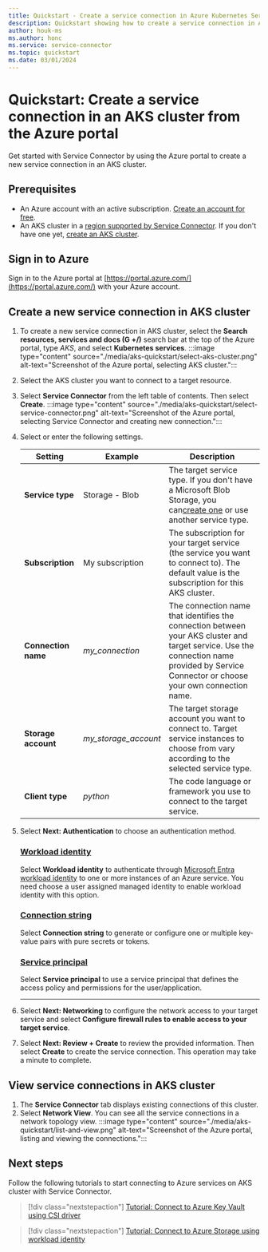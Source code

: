 ```yaml
---
title: Quickstart - Create a service connection in Azure Kubernetes Service (AKS) from the Azure portal
description: Quickstart showing how to create a service connection in Azure Kubernetes Service (AKS) from the Azure portal
author: houk-ms
ms.author: honc
ms.service: service-connector
ms.topic: quickstart
ms.date: 03/01/2024
---
```

# Quickstart: Create a service connection in an AKS cluster from the Azure portal

Get started with Service Connector by using the Azure portal to create a new service connection in an AKS cluster.

## Prerequisites

- An Azure account with an active subscription. [Create an account for free](https://azure.microsoft.com/free).
- An AKS cluster in a [region supported by Service Connector](./concept-region-support.md). If you don't have one yet, [create an AKS cluster](../aks/learn/quick-kubernetes-deploy-cli.md).

## Sign in to Azure

Sign in to the Azure portal at [https://portal.azure.com/](https://portal.azure.com/) with your Azure account.

## Create a new service connection in AKS cluster

1. To create a new service connection in AKS cluster, select the **Search resources, services and docs (G +/)** search bar at the top of the Azure portal, type *AKS*, and select **Kubernetes services**.
   :::image type="content" source="./media/aks-quickstart/select-aks-cluster.png" alt-text="Screenshot of the Azure portal, selecting AKS cluster.":::

1. Select the AKS cluster you want to connect to a target resource.
1. Select **Service Connector** from the left table of contents. Then select **Create**.
   :::image type="content" source="./media/aks-quickstart/select-service-connector.png" alt-text="Screenshot of the Azure portal, selecting Service Connector and creating new connection.":::

1. Select or enter the following settings.

    | Setting             | Example              | Description                                                                                                                                                                               |
    |---------------------|----------------------|-------------------------------------------------------------------------------------------------------------------------------------------------------------------------------------------|
    | **Service type**    | Storage -  Blob      | The target service type. If you don't have a Microsoft Blob Storage, you can[create one](../storage/blobs/storage-quickstart-blobs-portal.md) or use another service type.                |
    | **Subscription**    | My subscription      | The subscription for your target service (the service you want to connect to). The default value is the subscription for this AKS cluster.                                                |
    | **Connection name** | *my_connection*      | The connection name that identifies the connection between your AKS cluster and target service. Use the connection name provided by Service Connector or choose your own connection name. |
    | **Storage account** | *my_storage_account* | The target storage account you want to connect to. Target service instances to choose from vary according to the selected service type.                                                   |
    | **Client type**     | *python*             | The code language or framework you use to connect to the target service.                                                                                                                  |
1. Select **Next: Authentication** to choose an authentication method.

    ### [Workload identity](#tab/UMI)

    Select **Workload identity** to authenticate through [Microsoft Entra workload identity](/entra/workload-id/workload-identities-overview.md) to one or more instances of an Azure service. You need choose a user assigned managed identity to enable workload identity with this option.

    ### [Connection string](#tab/CS)
    
    Select **Connection string** to generate or configure one or multiple key-value pairs with pure secrets or tokens.
    
    ### [Service principal](#tab/SP)
    
    Select **Service principal** to use a service principal that defines the access policy and permissions for the user/application.

    ---

1. Select **Next: Networking** to configure the network access to your target service and select **Configure firewall rules to enable access to your target service**.
1. Select **Next: Review + Create**  to review the provided information. Then select **Create** to create the service connection. This operation may take a minute to complete.

## View service connections in AKS cluster

1. The **Service Connector** tab displays existing connections of this cluster.
1. Select **Network View**. You can see all the service connections in a network topology view.
   :::image type="content" source="./media/aks-quickstart/list-and-view.png" alt-text="Screenshot of the Azure portal, listing and viewing the connections.":::

## Next steps

Follow the following tutorials to start connecting to Azure services on AKS cluster with Service Connector.

> [!div class="nextstepaction"]
> [Tutorial: Connect to Azure Key Vault using CSI driver](./tutorial-python-aks-keyvault-csi-driver.md)

> [!div class="nextstepaction"]
> [Tutorial: Connect to Azure Storage using workload identity](./tutorial-python-aks-storage-workload-identity.md)
